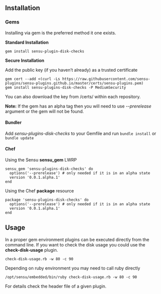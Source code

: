 ## Installation

### Gems

Installing via gem is the preferred method it one exists.

**Standard Installation**

`gem install sensu-plugin-disk-checks`

**Secure Installation**

Add the public key (if you haven’t already) as a trusted certificate

```
gem cert --add <(curl -Ls https://raw.githubusercontent.com/sensu-plugins/sensu-plugins.github.io/master/certs/sensu-plugins.pem)
gem install sensu-plugins-disk-checks -P MediumSecurity
```

You can also download the key from /certs/ within each repository.

**Note:**
If the gem has an alpha tag then you will need to use *--prerelease* argument or the gem will not be found.

#### Bundler

Add *sensu-plugins-disk-checks* to your Gemfile and run `bundle install` or `bundle update`

#### Chef

Using the Sensu **sensu_gem** LWRP
```
sensu_gem 'sensu-plugins-disk-checks' do
  options('--prerelease') # only needed if it is in an alpha state
  version '0.0.1.alpha.1'
end
```

Using the Chef **package** resource
```
package 'sensu-plugins-disk-checks' do
  options('--prerelease') # only needed if it is in an alpha state
  version '0.0.1.alpha.1'
end
```

## Usage

In a proper gem environment plugins can be executed directly from the command line. If you want to check the disk usage you could use the **check-disk-usage** plugin.

`check-disk-usage.rb -w 80 -c 90`

Depending on ruby environment you may need to call ruby directly

`/opt/sensu/embedded/bin/ruby check-disk-usage.rb -w 80 -c 90`

For details check the header file of a given plugin.
